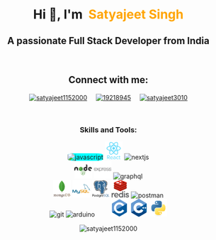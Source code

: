 

<h1 align="center">Hi 👋, I'm &nbsp;<span align="center" style="color: orange;">Satyajeet Singh</span></h1>

<h2 align="center">A passionate Full Stack Developer from India</h2>


<br/>
<h2 align="center">Connect with me:</h2>
<p align="center">
    <a href="https://linkedin.com/in/satyajeet1152000" target="blank"><img align="center"
            src="https://raw.githubusercontent.com/rahuldkjain/github-profile-readme-generator/master/src/images/icons/Social/linked-in-alt.svg"
            alt="satyajeet1152000" height="30" width="40" /></a> &nbsp&nbsp&nbsp
            <a href="https://stackoverflow.com/users/19218945" target="blank"><img align="center"
                src="https://raw.githubusercontent.com/rahuldkjain/github-profile-readme-generator/master/src/images/icons/Social/stack-overflow.svg"
                alt="19218945" height="30" width="40" /></a> &nbsp&nbsp&nbsp
    <a href="https://instagram.com/satyajeet3010" target="blank"><img align="center"
            src="https://raw.githubusercontent.com/rahuldkjain/github-profile-readme-generator/master/src/images/icons/Social/instagram.svg"
            alt="satyajeet3010" height="30" width="40" /></a>
</p>
<br/>

<h3 align="center">Skills and Tools:</h3>
<p align="center">
    <img style="border-radius: 20%; background-color: aqua;" src="https://static-00.iconduck.com/assets.00/javascript-js-icon-2048x2048-nyxvtvk0.png" alt="javascript" width="40" height="40" />
    <img src="https://raw.githubusercontent.com/devicons/devicon/master/icons/react/react-original-wordmark.svg" alt="react" width="40" height="40" />
    <img src="[https://www.rlogical.com/wp-content/uploads/2023/03/Rlogical-Blog-Images-thumbnail-1.webp](https://www.rlogical.com/wp-content/uploads/2023/03/Rlogical-Blog-Images-thumbnail-1.webp)" alt="nextjs" width="40" height="40" />
    <br/>
    <img src="https://raw.githubusercontent.com/devicons/devicon/master/icons/nodejs/nodejs-original-wordmark.svg" alt="nodejs" width="40" height="40" />
    <img src="https://raw.githubusercontent.com/devicons/devicon/master/icons/express/express-original-wordmark.svg" alt="express" width="40" height="40" />
    <img src="https://www.vectorlogo.zone/logos/graphql/graphql-icon.svg" alt="graphql" width="40" height="40" />
    <br/>
    <img src="https://raw.githubusercontent.com/devicons/devicon/master/icons/mongodb/mongodb-original-wordmark.svg" alt="mongodb" width="40" height="40" />
    <img src="https://raw.githubusercontent.com/devicons/devicon/master/icons/mysql/mysql-original-wordmark.svg" alt="mysql" width="40" height="40" />
    <img src="https://raw.githubusercontent.com/devicons/devicon/master/icons/postgresql/postgresql-original-wordmark.svg" alt="postgresql" width="40" height="40" />
    <img src="https://raw.githubusercontent.com/devicons/devicon/master/icons/redis/redis-original-wordmark.svg" alt="redis" width="40" height="40" />
    <img src="https://www.vectorlogo.zone/logos/getpostman/getpostman-icon.svg" alt="postman" width="40" height="40" />
    <br/>
    <img src="https://www.vectorlogo.zone/logos/git-scm/git-scm-icon.svg" alt="git" width="40" height="40" />
    <img src="https://cdn.worldvectorlogo.com/logos/arduino-1.svg" alt="arduino" width="40" height="40" />
    &nbsp;&nbsp;&nbsp;&nbsp;&nbsp;&nbsp;&nbsp;
    <img src="https://raw.githubusercontent.com/devicons/devicon/master/icons/c/c-original.svg" alt="c" width="40"height="40" />
    <img src="https://raw.githubusercontent.com/devicons/devicon/master/icons/cplusplus/cplusplus-original.svg" alt="cplusplus" width="40" height="40" />
    <img src="https://raw.githubusercontent.com/devicons/devicon/master/icons/python/python-original.svg" alt="python" width="40" height="40" />
</p>

<p align="center"><img align="center" src="https://github-readme-streak-stats.herokuapp.com/?user=satyajeet1152000&"
        alt="satyajeet1152000" /></p>
